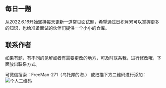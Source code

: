 ## 每日一题
从2022.6.16开始坚持每天更新一道常见面试题，希望通过日积月累可以掌握更多的知识，也给准备面试的伙伴们提供一个小小的仓库。
## 联系作者
如果有题，有不同的见解或者有需要更改的地方，可及时联系我，进行修改哦，下面放出联系方式。

可微信搜索：FreeMan-271（乌托邦的海.）
或扫描下方二维码进行添加：
![个人二维码](https://note.youdao.com/yws/api/personal/file/WEBd9e2bcfbec4ff9084e7d57480dc0bbaf?method=download&shareKey=5925469dd3863dbc855efd5504e4821a)